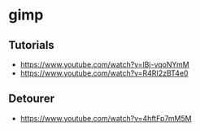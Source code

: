 # gimp

## Tutorials
* https://www.youtube.com/watch?v=lBj-vqoNYmM
* https://www.youtube.com/watch?v=R4RI2zBT4e0

## Detourer
* https://www.youtube.com/watch?v=4hftFp7mM5M

```

```
